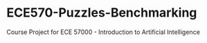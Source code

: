 # ECE570-Puzzles-Benchmarking
Course Project for ECE 57000 - Introduction to Artificial Intelligence

